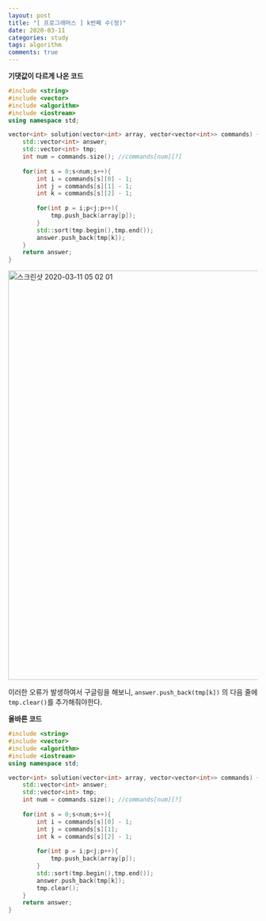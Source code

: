 ```yaml
---
layout: post
title: "[ 프로그래머스 ] k번째 수(정)"
date: 2020-03-11
categories: study
tags: algorithm
comments: true
---
```


**기댓값이 다르게 나온 코드**

``` cpp
#include <string>
#include <vector>
#include <algorithm>
#include <iostream>
using namespace std;

vector<int> solution(vector<int> array, vector<vector<int>> commands) {
    std::vector<int> answer;
    std::vector<int> tmp;
    int num = commands.size(); //commands[num][?]
    
    for(int s = 0;s<num;s++){
        int i = commands[s][0] - 1;
        int j = commands[s][1] - 1;
        int k = commands[s][2] - 1;
        
        for(int p = i;p<j;p++){
            tmp.push_back(array[p]);
        }
        std::sort(tmp.begin(),tmp.end());
        answer.push_back(tmp[k]);
    }
    return answer;
}
```
<img width="827" alt="스크린샷 2020-03-11 05 02 01" src="https://user-images.githubusercontent.com/56791347/76354241-7389c480-6355-11ea-8f09-b7b7a7c09257.png">

이러한 오류가 발생하여서 구글링을 해보니, `answer.push_back(tmp[k])` 의 다음 줄에 `tmp.clear()`를 추가해줘야한다.


**올바른 코드**

```cpp
#include <string>
#include <vector>
#include <algorithm>
#include <iostream>
using namespace std;

vector<int> solution(vector<int> array, vector<vector<int>> commands) {
    std::vector<int> answer;
    std::vector<int> tmp;
    int num = commands.size(); //commands[num][?]
    
    for(int s = 0;s<num;s++){
        int i = commands[s][0] - 1;
        int j = commands[s][1];
        int k = commands[s][2] - 1;
        
        for(int p = i;p<j;p++){
            tmp.push_back(array[p]);
        }
        std::sort(tmp.begin(),tmp.end());
        answer.push_back(tmp[k]);
        tmp.clear();
    }
    return answer;
}
```
